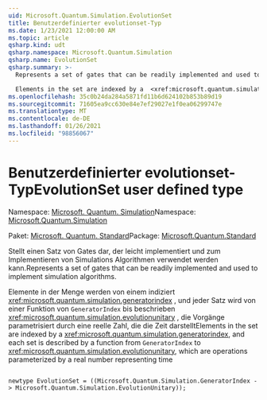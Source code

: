 ```yaml
---
uid: Microsoft.Quantum.Simulation.EvolutionSet
title: Benutzerdefinierter evolutionset-Typ
ms.date: 1/23/2021 12:00:00 AM
ms.topic: article
qsharp.kind: udt
qsharp.namespace: Microsoft.Quantum.Simulation
qsharp.name: EvolutionSet
qsharp.summary: >-
  Represents a set of gates that can be readily implemented and used to implement simulation algorithms.

  Elements in the set are indexed by a  <xref:microsoft.quantum.simulation.generatorindex>, and each set is described by a function from `GeneratorIndex` to  <xref:microsoft.quantum.simulation.evolutionunitary>, which are operations parameterized by a real number representing time
ms.openlocfilehash: 35c0b24da284a5871fd11b6d624102b853b89d19
ms.sourcegitcommit: 71605ea9cc630e84e7ef29027e1f0ea06299747e
ms.translationtype: MT
ms.contentlocale: de-DE
ms.lasthandoff: 01/26/2021
ms.locfileid: "98856067"
---
```

# <a name="evolutionset-user-defined-type"></a><span data-ttu-id="e2369-102">Benutzerdefinierter evolutionset-Typ</span><span class="sxs-lookup"><span data-stu-id="e2369-102">EvolutionSet user defined type</span></span>

<span data-ttu-id="e2369-103">Namespace: [Microsoft. Quantum. Simulation](xref:Microsoft.Quantum.Simulation)</span><span class="sxs-lookup"><span data-stu-id="e2369-103">Namespace: [Microsoft.Quantum.Simulation](xref:Microsoft.Quantum.Simulation)</span></span>

<span data-ttu-id="e2369-104">Paket: [Microsoft. Quantum. Standard](https://nuget.org/packages/Microsoft.Quantum.Standard)</span><span class="sxs-lookup"><span data-stu-id="e2369-104">Package: [Microsoft.Quantum.Standard](https://nuget.org/packages/Microsoft.Quantum.Standard)</span></span>


<span data-ttu-id="e2369-105">Stellt einen Satz von Gates dar, der leicht implementiert und zum Implementieren von Simulations Algorithmen verwendet werden kann.</span><span class="sxs-lookup"><span data-stu-id="e2369-105">Represents a set of gates that can be readily implemented and used to implement simulation algorithms.</span></span>

<span data-ttu-id="e2369-106">Elemente in der Menge werden von einem indiziert  <xref:microsoft.quantum.simulation.generatorindex> , und jeder Satz wird von einer Funktion von `GeneratorIndex` bis beschrieben  <xref:microsoft.quantum.simulation.evolutionunitary> , die Vorgänge parametrisiert durch eine reelle Zahl, die die Zeit darstellt</span><span class="sxs-lookup"><span data-stu-id="e2369-106">Elements in the set are indexed by a  <xref:microsoft.quantum.simulation.generatorindex>, and each set is described by a function from `GeneratorIndex` to  <xref:microsoft.quantum.simulation.evolutionunitary>, which are operations parameterized by a real number representing time</span></span>

```qsharp

newtype EvolutionSet = ((Microsoft.Quantum.Simulation.GeneratorIndex -> Microsoft.Quantum.Simulation.EvolutionUnitary));
```

